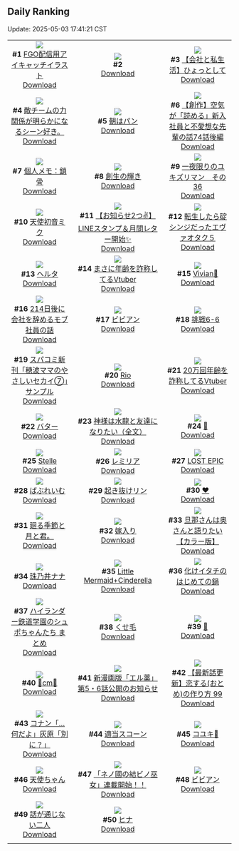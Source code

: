 ## Daily Ranking
Update: 2025-05-03 17:41:21 CST

|      |      |      |
| :----: | :----: | :----: |
| ![](https://i.pixiv.re/c/240x480/img-master/img/2025/05/01/00/00/13/129886044_p0_master1200.jpg)<br>**#1** [FGO配信用アイキャッチイラスト](https://www.pixiv.net/artworks/129886044)<br>[Download](https://i.pixiv.re/img-original/img/2025/05/01/00/00/13/129886044_p0.png) | ![](https://s.pximg.net/common/images/limit_unviewable_s.png)<br>**#2** [](https://www.pixiv.net/artworks/129907646)<br>[Download](https://s.pximg.net/common/images/limit_unviewable_s.png) | ![](https://i.pixiv.re/c/240x480/img-master/img/2025/05/02/12/00/23/129937622_p0_master1200.jpg)<br>**#3** [【会社と私生活】ひょっとして](https://www.pixiv.net/artworks/129937622)<br>[Download](https://i.pixiv.re/img-original/img/2025/05/02/12/00/23/129937622_p0.jpg) |
| ![](https://i.pixiv.re/c/240x480/img-master/img/2025/05/01/06/51/44/129894773_p0_master1200.jpg)<br>**#4** [敵チームの力関係が明らかになるシーン好き。](https://www.pixiv.net/artworks/129894773)<br>[Download](https://i.pixiv.re/img-original/img/2025/05/01/06/51/44/129894773_p0.jpg) | ![](https://i.pixiv.re/c/240x480/img-master/img/2025/05/02/07/30/03/129932832_p0_master1200.jpg)<br>**#5** [朝はパン](https://www.pixiv.net/artworks/129932832)<br>[Download](https://i.pixiv.re/img-original/img/2025/05/02/07/30/03/129932832_p0.jpg) | ![](https://i.pixiv.re/c/240x480/img-master/img/2025/05/01/20/11/42/129913133_p0_master1200.jpg)<br>**#6** [【創作】空気が「読める」新入社員と不愛想な先輩の話74話後編](https://www.pixiv.net/artworks/129913133)<br>[Download](https://i.pixiv.re/img-original/img/2025/05/01/20/11/42/129913133_p0.jpg) |
| ![](https://i.pixiv.re/c/240x480/img-master/img/2025/05/01/06/00/07/129894054_p0_master1200.jpg)<br>**#7** [個人メモ：鎖骨](https://www.pixiv.net/artworks/129894054)<br>[Download](https://i.pixiv.re/img-original/img/2025/05/01/06/00/07/129894054_p0.jpg) | ![](https://i.pixiv.re/c/240x480/img-master/img/2025/05/01/00/00/10/129886008_p0_master1200.jpg)<br>**#8** [創生の輝き](https://www.pixiv.net/artworks/129886008)<br>[Download](https://i.pixiv.re/img-original/img/2025/05/01/00/00/10/129886008_p0.png) | ![](https://i.pixiv.re/c/240x480/img-master/img/2025/05/01/06/06/52/129894228_p0_master1200.jpg)<br>**#9** [一夜限りのユキズリマン　その36](https://www.pixiv.net/artworks/129894228)<br>[Download](https://i.pixiv.re/img-original/img/2025/05/01/06/06/52/129894228_p0.png) |
| ![](https://i.pixiv.re/c/240x480/img-master/img/2025/05/01/00/00/04/129885943_p0_master1200.jpg)<br>**#10** [天使初音ミク](https://www.pixiv.net/artworks/129885943)<br>[Download](https://i.pixiv.re/img-original/img/2025/05/01/00/00/04/129885943_p0.png) | ![](https://i.pixiv.re/c/240x480/img-master/img/2025/05/02/19/57/34/129950108_p0_master1200.jpg)<br>**#11** [【お知らせ2つ✌️】 LINEスタンプ＆月間レター開始✨](https://www.pixiv.net/artworks/129950108)<br>[Download](https://i.pixiv.re/img-original/img/2025/05/02/19/57/34/129950108_p0.png) | ![](https://i.pixiv.re/c/240x480/img-master/img/2025/05/01/14/29/08/129903209_p0_master1200.jpg)<br>**#12** [転生したら碇シンジだったエヴァオタク５](https://www.pixiv.net/artworks/129903209)<br>[Download](https://i.pixiv.re/img-original/img/2025/05/01/14/29/08/129903209_p0.jpg) |
| ![](https://i.pixiv.re/c/240x480/img-master/img/2025/05/01/00/32/17/129887988_p0_master1200.jpg)<br>**#13** [ヘルタ](https://www.pixiv.net/artworks/129887988)<br>[Download](https://i.pixiv.re/img-original/img/2025/05/01/00/32/17/129887988_p0.jpg) | ![](https://i.pixiv.re/c/240x480/img-master/img/2025/05/01/21/04/56/129915332_p0_master1200.jpg)<br>**#14** [まさに年齢を詐称してるVtuber](https://www.pixiv.net/artworks/129915332)<br>[Download](https://i.pixiv.re/img-original/img/2025/05/01/21/04/56/129915332_p0.png) | ![](https://i.pixiv.re/c/240x480/img-master/img/2025/05/02/17/10/28/129944495_p0_master1200.jpg)<br>**#15** [Vivian🫧](https://www.pixiv.net/artworks/129944495)<br>[Download](https://i.pixiv.re/img-original/img/2025/05/02/17/10/28/129944495_p0.png) |
| ![](https://i.pixiv.re/c/240x480/img-master/img/2025/05/01/20/15/20/129913270_p0_master1200.jpg)<br>**#16** [214日後に会社を辞めるモブ社員の話](https://www.pixiv.net/artworks/129913270)<br>[Download](https://i.pixiv.re/img-original/img/2025/05/01/20/15/20/129913270_p0.png) | ![](https://i.pixiv.re/c/240x480/img-master/img/2025/05/02/00/00/07/129922990_p0_master1200.jpg)<br>**#17** [ビビアン](https://www.pixiv.net/artworks/129922990)<br>[Download](https://i.pixiv.re/img-original/img/2025/05/02/00/00/07/129922990_p0.jpg) | ![](https://i.pixiv.re/c/240x480/img-master/img/2025/05/01/13/26/39/129902127_p0_master1200.jpg)<br>**#18** [挑戦6-6](https://www.pixiv.net/artworks/129902127)<br>[Download](https://i.pixiv.re/img-original/img/2025/05/01/13/26/39/129902127_p0.png) |
| ![](https://i.pixiv.re/c/240x480/img-master/img/2025/05/01/18/05/57/129908683_p0_master1200.jpg)<br>**#19** [スパコミ新刊「穂波ママのやさしいセカイ⑦」サンプル](https://www.pixiv.net/artworks/129908683)<br>[Download](https://i.pixiv.re/img-original/img/2025/05/01/18/05/57/129908683_p0.jpg) | ![](https://i.pixiv.re/c/240x480/img-master/img/2025/05/01/00/00/20/129886102_p0_master1200.jpg)<br>**#20** [Rio](https://www.pixiv.net/artworks/129886102)<br>[Download](https://i.pixiv.re/img-original/img/2025/05/01/00/00/20/129886102_p0.png) | ![](https://i.pixiv.re/c/240x480/img-master/img/2025/05/02/21/06/20/129953189_p0_master1200.jpg)<br>**#21** [20万回年齢を詐称してるVtuber](https://www.pixiv.net/artworks/129953189)<br>[Download](https://i.pixiv.re/img-original/img/2025/05/02/21/06/20/129953189_p0.png) |
| ![](https://i.pixiv.re/c/240x480/img-master/img/2025/05/02/20/30/03/129951528_p0_master1200.jpg)<br>**#22** [バター](https://www.pixiv.net/artworks/129951528)<br>[Download](https://i.pixiv.re/img-original/img/2025/05/02/20/30/03/129951528_p0.png) | ![](https://i.pixiv.re/c/240x480/img-master/img/2025/05/01/16/13/09/129905531_p0_master1200.jpg)<br>**#23** [神様は水龍と友達になりたい（全文）](https://www.pixiv.net/artworks/129905531)<br>[Download](https://i.pixiv.re/img-original/img/2025/05/01/16/13/09/129905531_p0.jpg) | ![](https://i.pixiv.re/c/240x480/img-master/img/2025/05/01/11/44/43/129899879_p0_master1200.jpg)<br>**#24** [🐰](https://www.pixiv.net/artworks/129899879)<br>[Download](https://i.pixiv.re/img-original/img/2025/05/01/11/44/43/129899879_p0.png) |
| ![](https://i.pixiv.re/c/240x480/img-master/img/2025/05/01/13/08/16/129901736_p0_master1200.jpg)<br>**#25** [Stelle](https://www.pixiv.net/artworks/129901736)<br>[Download](https://i.pixiv.re/img-original/img/2025/05/01/13/08/16/129901736_p0.png) | ![](https://i.pixiv.re/c/240x480/img-master/img/2025/05/01/00/00/20/129886100_p0_master1200.jpg)<br>**#26** [レミリア](https://www.pixiv.net/artworks/129886100)<br>[Download](https://i.pixiv.re/img-original/img/2025/05/01/00/00/20/129886100_p0.jpg) | ![](https://i.pixiv.re/c/240x480/img-master/img/2025/05/01/00/00/02/129885923_p0_master1200.jpg)<br>**#27** [LOST EPIC](https://www.pixiv.net/artworks/129885923)<br>[Download](https://i.pixiv.re/img-original/img/2025/05/01/00/00/02/129885923_p0.jpg) |
| ![](https://i.pixiv.re/c/240x480/img-master/img/2025/05/01/18/07/51/129908744_p0_master1200.jpg)<br>**#28** [ばぶれいむ](https://www.pixiv.net/artworks/129908744)<br>[Download](https://i.pixiv.re/img-original/img/2025/05/01/18/07/51/129908744_p0.jpg) | ![](https://i.pixiv.re/c/240x480/img-master/img/2025/05/02/00/00/09/129923018_p0_master1200.jpg)<br>**#29** [起き抜けリン](https://www.pixiv.net/artworks/129923018)<br>[Download](https://i.pixiv.re/img-original/img/2025/05/02/00/00/09/129923018_p0.jpg) | ![](https://i.pixiv.re/c/240x480/img-master/img/2025/05/02/00/00/01/129922934_p0_master1200.jpg)<br>**#30** [♥](https://www.pixiv.net/artworks/129922934)<br>[Download](https://i.pixiv.re/img-original/img/2025/05/02/00/00/01/129922934_p0.jpg) |
| ![](https://i.pixiv.re/c/240x480/img-master/img/2025/05/02/19/09/58/129948499_p0_master1200.jpg)<br>**#31** [廻る季節と月と君。](https://www.pixiv.net/artworks/129948499)<br>[Download](https://i.pixiv.re/img-original/img/2025/05/02/19/09/58/129948499_p0.jpg) | ![](https://i.pixiv.re/c/240x480/img-master/img/2025/05/02/07/04/08/129932389_p0_master1200.jpg)<br>**#32** [嫁入り](https://www.pixiv.net/artworks/129932389)<br>[Download](https://i.pixiv.re/img-original/img/2025/05/02/07/04/08/129932389_p0.jpg) | ![](https://i.pixiv.re/c/240x480/img-master/img/2025/05/01/00/00/48/129886258_p0_master1200.jpg)<br>**#33** [旦那さんは奥さんと語りたい【カラー版】](https://www.pixiv.net/artworks/129886258)<br>[Download](https://i.pixiv.re/img-original/img/2025/05/01/00/00/48/129886258_p0.jpg) |
| ![](https://i.pixiv.re/c/240x480/img-master/img/2025/05/02/00/00/03/129922952_p0_master1200.jpg)<br>**#34** [珠乃井ナナ](https://www.pixiv.net/artworks/129922952)<br>[Download](https://i.pixiv.re/img-original/img/2025/05/02/00/00/03/129922952_p0.png) | ![](https://i.pixiv.re/c/240x480/img-master/img/2025/05/01/00/00/08/129885985_p0_master1200.jpg)<br>**#35** [Little Mermaid+Cinderella](https://www.pixiv.net/artworks/129885985)<br>[Download](https://i.pixiv.re/img-original/img/2025/05/01/00/00/08/129885985_p0.jpg) | ![](https://i.pixiv.re/c/240x480/img-master/img/2025/05/02/00/01/19/129923303_p0_master1200.jpg)<br>**#36** [化けイタチのはじめての鍋](https://www.pixiv.net/artworks/129923303)<br>[Download](https://i.pixiv.re/img-original/img/2025/05/02/00/01/19/129923303_p0.jpg) |
| ![](https://i.pixiv.re/c/240x480/img-master/img/2025/05/01/22/04/25/129917875_p0_master1200.jpg)<br>**#37** [ハイランダー鉄道学園のシュポちゃんたち まとめ](https://www.pixiv.net/artworks/129917875)<br>[Download](https://i.pixiv.re/img-original/img/2025/05/01/22/04/25/129917875_p0.png) | ![](https://i.pixiv.re/c/240x480/img-master/img/2025/05/02/00/00/27/129923126_p0_master1200.jpg)<br>**#38** [くせ毛](https://www.pixiv.net/artworks/129923126)<br>[Download](https://i.pixiv.re/img-original/img/2025/05/02/00/00/27/129923126_p0.jpg) | ![](https://i.pixiv.re/c/240x480/img-master/img/2025/05/02/16/34/57/129943579_p0_master1200.jpg)<br>**#39** [🐰](https://www.pixiv.net/artworks/129943579)<br>[Download](https://i.pixiv.re/img-original/img/2025/05/02/16/34/57/129943579_p0.jpg) |
| ![](https://i.pixiv.re/c/240x480/img-master/img/2025/05/01/20/54/33/129914750_p0_master1200.jpg)<br>**#40** [💖cm💖](https://www.pixiv.net/artworks/129914750)<br>[Download](https://i.pixiv.re/img-original/img/2025/05/01/20/54/33/129914750_p0.png) | ![](https://i.pixiv.re/c/240x480/img-master/img/2025/05/02/16/46/40/129943841_p0_master1200.jpg)<br>**#41** [新漫画版「エル薬」第5・6話公開のお知らせ](https://www.pixiv.net/artworks/129943841)<br>[Download](https://i.pixiv.re/img-original/img/2025/05/02/16/46/40/129943841_p0.png) | ![](https://i.pixiv.re/c/240x480/img-master/img/2025/05/02/12/33/10/129938442_p0_master1200.jpg)<br>**#42** [【最新話更新】恋する(おとめ)の作り方 99](https://www.pixiv.net/artworks/129938442)<br>[Download](https://i.pixiv.re/img-original/img/2025/05/02/12/33/10/129938442_p0.png) |
| ![](https://i.pixiv.re/c/240x480/img-master/img/2025/05/01/18/17/10/129909013_p0_master1200.jpg)<br>**#43** [コナン「…何だよ」灰原「別に？」](https://www.pixiv.net/artworks/129909013)<br>[Download](https://i.pixiv.re/img-original/img/2025/05/01/18/17/10/129909013_p0.jpg) | ![](https://i.pixiv.re/c/240x480/img-master/img/2025/05/02/16/18/37/129943175_p0_master1200.jpg)<br>**#44** [適当スコーン](https://www.pixiv.net/artworks/129943175)<br>[Download](https://i.pixiv.re/img-original/img/2025/05/02/16/18/37/129943175_p0.png) | ![](https://i.pixiv.re/c/240x480/img-master/img/2025/05/01/19/10/43/129910814_p0_master1200.jpg)<br>**#45** [コユキ🩷](https://www.pixiv.net/artworks/129910814)<br>[Download](https://i.pixiv.re/img-original/img/2025/05/01/19/10/43/129910814_p0.png) |
| ![](https://i.pixiv.re/c/240x480/img-master/img/2025/05/02/02/05/44/129927633_p0_master1200.jpg)<br>**#46** [天使ちゃん](https://www.pixiv.net/artworks/129927633)<br>[Download](https://i.pixiv.re/img-original/img/2025/05/02/02/05/44/129927633_p0.jpg) | ![](https://i.pixiv.re/c/240x480/img-master/img/2025/05/02/13/38/28/129939754_p0_master1200.jpg)<br>**#47** [「ネノ國の結ビノ巫女」連載開始！！](https://www.pixiv.net/artworks/129939754)<br>[Download](https://i.pixiv.re/img-original/img/2025/05/02/13/38/28/129939754_p0.jpg) | ![](https://i.pixiv.re/c/240x480/img-master/img/2025/05/01/20/08/55/129913039_p0_master1200.jpg)<br>**#48** [ビビアン](https://www.pixiv.net/artworks/129913039)<br>[Download](https://i.pixiv.re/img-original/img/2025/05/01/20/08/55/129913039_p0.jpg) |
| ![](https://i.pixiv.re/c/240x480/img-master/img/2025/05/02/02/45/09/129928494_p0_master1200.jpg)<br>**#49** [話が通じない二人](https://www.pixiv.net/artworks/129928494)<br>[Download](https://i.pixiv.re/img-original/img/2025/05/02/02/45/09/129928494_p0.png) | ![](https://i.pixiv.re/c/240x480/img-master/img/2025/05/01/00/03/02/129886604_p0_master1200.jpg)<br>**#50** [ヒナ](https://www.pixiv.net/artworks/129886604)<br>[Download](https://i.pixiv.re/img-original/img/2025/05/01/00/03/02/129886604_p0.png) |
|      |
